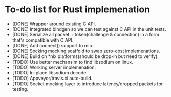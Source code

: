 # To-do list for Rust implemenation
- [DONE] Wrapper around existing C API.
- [DONE] Integrated bindgen so we can test against C API in the unit tests.
- [DONE] Serialize all packet + token(challenge & connection) in a form that's compatible with C API.
- [DONE] Add connect() support to mio.
- [DONE] Socking mocking scaffold to swap zero-cost implemenations.
- [DONE] Build on *nix platforms(should be drop-in but need to verify).
- [TODO] Use better mechansim to find libsodium on linux.
- [TODO] Working server implemenation.
- [TODO] In-place libsodium decode.
- [TODO] Appveyor/travis.ci auto-build.
- [TODO] Socket mocking layer to introduce latency/dropped packets for testing.